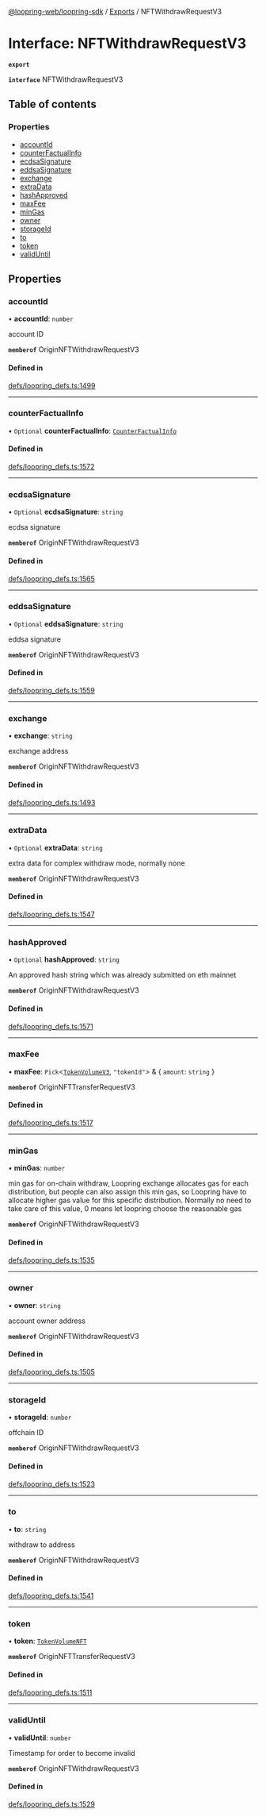 [@loopring-web/loopring-sdk](../README.md) / [Exports](../modules.md) / NFTWithdrawRequestV3

# Interface: NFTWithdrawRequestV3

**`export`**

**`interface`** NFTWithdrawRequestV3

## Table of contents

### Properties

- [accountId](NFTWithdrawRequestV3.md#accountid)
- [counterFactualInfo](NFTWithdrawRequestV3.md#counterfactualinfo)
- [ecdsaSignature](NFTWithdrawRequestV3.md#ecdsasignature)
- [eddsaSignature](NFTWithdrawRequestV3.md#eddsasignature)
- [exchange](NFTWithdrawRequestV3.md#exchange)
- [extraData](NFTWithdrawRequestV3.md#extradata)
- [hashApproved](NFTWithdrawRequestV3.md#hashapproved)
- [maxFee](NFTWithdrawRequestV3.md#maxfee)
- [minGas](NFTWithdrawRequestV3.md#mingas)
- [owner](NFTWithdrawRequestV3.md#owner)
- [storageId](NFTWithdrawRequestV3.md#storageid)
- [to](NFTWithdrawRequestV3.md#to)
- [token](NFTWithdrawRequestV3.md#token)
- [validUntil](NFTWithdrawRequestV3.md#validuntil)

## Properties

### accountId

• **accountId**: `number`

account ID

**`memberof`** OriginNFTWithdrawRequestV3

#### Defined in

[defs/loopring_defs.ts:1499](https://github.com/Loopring/loopring_sdk/blob/f91f904/src/defs/loopring_defs.ts#L1499)

___

### counterFactualInfo

• `Optional` **counterFactualInfo**: [`CounterFactualInfo`](CounterFactualInfo.md)

#### Defined in

[defs/loopring_defs.ts:1572](https://github.com/Loopring/loopring_sdk/blob/f91f904/src/defs/loopring_defs.ts#L1572)

___

### ecdsaSignature

• `Optional` **ecdsaSignature**: `string`

ecdsa signature

**`memberof`** OriginNFTWithdrawRequestV3

#### Defined in

[defs/loopring_defs.ts:1565](https://github.com/Loopring/loopring_sdk/blob/f91f904/src/defs/loopring_defs.ts#L1565)

___

### eddsaSignature

• `Optional` **eddsaSignature**: `string`

eddsa signature

**`memberof`** OriginNFTWithdrawRequestV3

#### Defined in

[defs/loopring_defs.ts:1559](https://github.com/Loopring/loopring_sdk/blob/f91f904/src/defs/loopring_defs.ts#L1559)

___

### exchange

• **exchange**: `string`

exchange address

**`memberof`** OriginNFTWithdrawRequestV3

#### Defined in

[defs/loopring_defs.ts:1493](https://github.com/Loopring/loopring_sdk/blob/f91f904/src/defs/loopring_defs.ts#L1493)

___

### extraData

• `Optional` **extraData**: `string`

extra data for complex withdraw mode, normally none

**`memberof`** OriginNFTWithdrawRequestV3

#### Defined in

[defs/loopring_defs.ts:1547](https://github.com/Loopring/loopring_sdk/blob/f91f904/src/defs/loopring_defs.ts#L1547)

___

### hashApproved

• `Optional` **hashApproved**: `string`

An approved hash string which was already submitted on eth mainnet

**`memberof`** OriginNFTWithdrawRequestV3

#### Defined in

[defs/loopring_defs.ts:1571](https://github.com/Loopring/loopring_sdk/blob/f91f904/src/defs/loopring_defs.ts#L1571)

___

### maxFee

• **maxFee**: `Pick`<[`TokenVolumeV3`](TokenVolumeV3.md), ``"tokenId"``\> & { `amount`: `string`  }

**`memberof`** OriginNFTTransferRequestV3

#### Defined in

[defs/loopring_defs.ts:1517](https://github.com/Loopring/loopring_sdk/blob/f91f904/src/defs/loopring_defs.ts#L1517)

___

### minGas

• **minGas**: `number`

min gas for on-chain withdraw, Loopring exchange allocates gas for each distribution, but people can also assign this min gas, so Loopring have to allocate higher gas value for this specific distribution. Normally no need to take care of this value, 0 means let loopring choose the reasonable gas

**`memberof`** OriginNFTWithdrawRequestV3

#### Defined in

[defs/loopring_defs.ts:1535](https://github.com/Loopring/loopring_sdk/blob/f91f904/src/defs/loopring_defs.ts#L1535)

___

### owner

• **owner**: `string`

account owner address

**`memberof`** OriginNFTWithdrawRequestV3

#### Defined in

[defs/loopring_defs.ts:1505](https://github.com/Loopring/loopring_sdk/blob/f91f904/src/defs/loopring_defs.ts#L1505)

___

### storageId

• **storageId**: `number`

offchain ID

**`memberof`** OriginNFTWithdrawRequestV3

#### Defined in

[defs/loopring_defs.ts:1523](https://github.com/Loopring/loopring_sdk/blob/f91f904/src/defs/loopring_defs.ts#L1523)

___

### to

• **to**: `string`

withdraw to address

**`memberof`** OriginNFTWithdrawRequestV3

#### Defined in

[defs/loopring_defs.ts:1541](https://github.com/Loopring/loopring_sdk/blob/f91f904/src/defs/loopring_defs.ts#L1541)

___

### token

• **token**: [`TokenVolumeNFT`](TokenVolumeNFT.md)

**`memberof`** OriginNFTTransferRequestV3

#### Defined in

[defs/loopring_defs.ts:1511](https://github.com/Loopring/loopring_sdk/blob/f91f904/src/defs/loopring_defs.ts#L1511)

___

### validUntil

• **validUntil**: `number`

Timestamp for order to become invalid

**`memberof`** OriginNFTWithdrawRequestV3

#### Defined in

[defs/loopring_defs.ts:1529](https://github.com/Loopring/loopring_sdk/blob/f91f904/src/defs/loopring_defs.ts#L1529)
